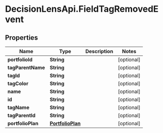 # DecisionLensApi.FieldTagRemovedEvent

## Properties
Name | Type | Description | Notes
------------ | ------------- | ------------- | -------------
**portfolioId** | **String** |  | [optional] 
**tagParentName** | **String** |  | [optional] 
**tagId** | **String** |  | [optional] 
**tagColor** | **String** |  | [optional] 
**name** | **String** |  | [optional] 
**id** | **String** |  | [optional] 
**tagName** | **String** |  | [optional] 
**tagParentId** | **String** |  | [optional] 
**portfolioPlan** | [**PortfolioPlan**](PortfolioPlan.md) |  | [optional] 


